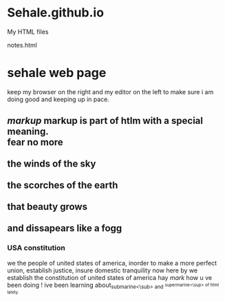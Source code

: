 # Sehale.github.io
My HTML files

notes.html
<h1>
sehale web page
</h1>
<p>
  keep my browser on the right and my editor on the left to make sure i am doing good and keeping up in pace.
  </p>
  <h2>
  <em>markup</em>
  <p2>
  markup is part of htlm with a special meaning.
  </p2>
<p3>
<br>fear no more <br>
<br>the winds of the sky<br>
<br>the scorches of the earth<br>
<br>that beauty grows <br>
<br>and dissapears like a fogg<br>
</p3>
    <h3>USA constitution</h3>
<p4>we the people of united states of america, inorder to make a more perfect union, establish justice, insure domestic tranquility now here by we establish the constitution of united states of america </p4>
hay <em>mark</em> how u ve been doing ! ive been learning about<sub>submarine<\sub> and <sup>supermarine<\sup> of html lately.
